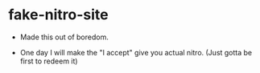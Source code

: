 # fake-nitro-site

* Made this out of boredom.

* One day I will make the "I accept" give you actual nitro. (Just gotta be first to redeem it)
